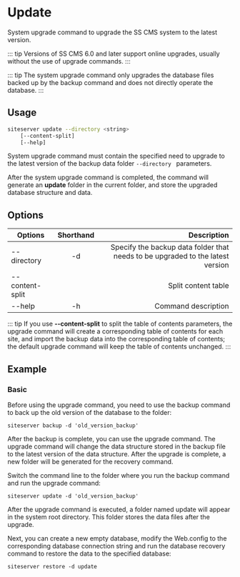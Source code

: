 # Update

System upgrade command to upgrade the SS CMS system to the latest version.

::: tip
Versions of SS CMS 6.0 and later support online upgrades, usually without the use of upgrade commands.
:::

::: tip
The system upgrade command only upgrades the database files backed up by the backup command and does not directly operate the database.
:::

## Usage

```sh
siteserver update --directory <string>
    [--content-split]
    [--help]
```

System upgrade command must contain the specified need to upgrade to the latest version of the backup data folder `--directory ` parameters.

After the system upgrade command is completed, the command will generate an **update** folder in the current folder, and store the upgraded database structure and data.

## Options

| Options          | Shorthand |                                   Description |
| ------------- | :--: | -------------------------------------: |
| --directory   |  -d  | Specify the backup data folder that needs to be upgraded to the latest version              |
| --content-split |    | Split content table |
| --help        |  -h  | Command description |

::: tip
If you use **--content-split** to split the table of contents parameters, the upgrade command will create a corresponding table of contents for each site, and import the backup data into the corresponding table of contents; the default upgrade command will keep the table of contents unchanged.
:::

## Example

### Basic

Before using the upgrade command, you need to use the backup command to back up the old version of the database to the folder:

`
siteserver backup -d 'old_version_backup'
`

After the backup is complete, you can use the upgrade command. The upgrade command will change the data structure stored in the backup file to the latest version of the data structure. After the upgrade is complete, a new folder will be generated for the recovery command.

Switch the command line to the folder where you run the backup command and run the upgrade command:

`
siteserver update -d 'old_version_backup'
`

After the upgrade command is executed, a folder named update will appear in the system root directory. This folder stores the data files after the upgrade.

Next, you can create a new empty database, modify the Web.config to the corresponding database connection string and run the database recovery command to restore the data to the specified database:

`
siteserver restore -d update
`